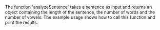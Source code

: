 The function 'analyzeSentence' takes a sentence as input and returns an object containing the length of the sentence, the number of words and the number of vowels. The example usage shows how to call this function and print the results.